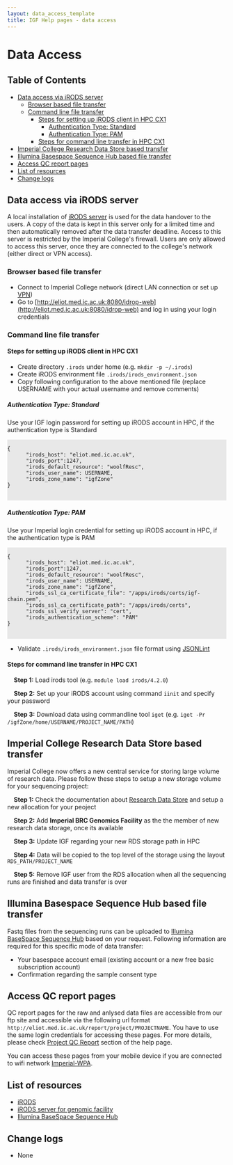 ```yaml
---
layout: data_access_template
title: IGF Help pages - data access
---
```


# Data Access
## Table of Contents

* [Data access via iRODS server](#data-access-via-irods-server)
  * [Browser based file transfer](#browser-based-file-transfer)
  * [Command line file transfer](#command-line-file-transfer)
    * [Steps for setting up iRODS client in HPC CX1](#steps-for-setting-up-irods-client-in-hpc-cx1)
      * [Authentication Type: Standard](#authentication-type-standard)
      * [Authentication Type: PAM](#authentication-type-pam)
    * [Steps for command line transfer in HPC CX1](#steps-for-command-line-transfer-in-hpc-cx1)
* [Imperial College Research Data Store based transfer](#imperial-college-research-data-store-based-transfer)
* [Illumina Basespace Sequence Hub based file transfer](#illumina-basespace-sequence-hub-based-file-transfer)
* [Access QC report pages](#access-qc-report-pages)
* [List of resources](#list-of-resources)
* [Change logs](#change-logs)

## Data access via iRODS server

A local installation of [iRODS server](http://eliot.med.ic.ac.uk:8080/idrop-web) is used for the data handover to the users. A copy of the data is kept in this server only for a limited time and then automatically removed after the data transfer deadline. Access to this server is restricted by the Imperial College's firewall. 
Users are only allowed to access this server, once they are connected to the college's network (either direct or VPN access).

### Browser based file transfer

* Connect to Imperial College network (direct LAN connection or set up [VPN](https://www.imperial.ac.uk/admin-services/ict/self-service/connect-communicate/remote-access/method/set-up-vpn/))
* Go to [http://eliot.med.ic.ac.uk:8080/idrop-web](http://eliot.med.ic.ac.uk:8080/idrop-web) and log in using your login credentials

### Command line file transfer

#### Steps for setting up iRODS client in HPC CX1 

* Create directory `.irods` under home (e.g. `mkdir -p ~/.irods`)
* Create iRODS environment file `.irods/irods_environment.json`
* Copy following configuration to the above mentioned file (replace USERNAME with your actual username and remove comments)

##### Authentication Type: Standard
Use your IGF login password for setting up iRODS account in HPC, if the authentication type is Standard
<div style="background-color:#E8E8E8">
  <pre><code>
{
      "irods_host": "eliot.med.ic.ac.uk",
      "irods_port":1247,
      "irods_default_resource": "woolfResc",
      "irods_user_name": USERNAME,
      "irods_zone_name": "igfZone"
}

  </code></pre>
</div>

##### Authentication Type: PAM
Use your Imperial login credential for setting up iRODS account in HPC, if the authentication type is PAM
<div style="background-color:#E8E8E8">
  <pre><code>
{
      "irods_host": "eliot.med.ic.ac.uk",
      "irods_port":1247,
      "irods_default_resource": "woolfResc",
      "irods_user_name": USERNAME,
      "irods_zone_name": "igfZone", 
      "irods_ssl_ca_certificate_file": "/apps/irods/certs/igf-chain.pem",
      "irods_ssl_ca_certificate_path": "/apps/irods/certs",
      "irods_ssl_verify_server": "cert",
      "irods_authentication_scheme": "PAM"
}

  </code></pre>
</div>

* Validate `.irods/irods_environment.json` file format using [JSONLint](https://jsonlint.com/)

#### Steps for command line transfer in HPC CX1

<p style="text-indent: 15px"><b>Step 1:</b> Load irods tool (e.g. <code>module load irods/4.2.0</code>)</p>
<p style="text-indent: 15px"><b>Step 2:</b> Set up your iRODS account using command <code>iinit</code> and specify your password</p>
<p style="text-indent: 15px"><b>Step 3:</b> Download data using commandline tool  <code>iget</code> (e.g. <code>iget -Pr /igfZone/home/USERNAME/PROJECT_NAME/PATH</code>)</p>


## Imperial College Research Data Store based transfer
Imperial College now offers a new central service for storing large volume of research data. Please follow these steps to setup a new storage volume for your sequencing project:

<p style="text-indent: 15px"><b>Step 1:</b> Check the documentation about <a href="https://www.imperial.ac.uk/admin-services/ict/self-service/research-support/rcs/rds/">Research Data Store</a> and setup a new allocation for your peoject</p>
<p style="text-indent: 15px"><b>Step 2:</b> Add <b>Imperial BRC Genomics Facility</b> as the the member of new research data storage, once its available</p>
<p style="text-indent: 15px"><b>Step 3:</b> Update IGF regarding your new RDS storage path in HPC</p>
<p style="text-indent: 15px"><b>Step 4:</b> Data will be copied to the top level of the storage using the layout <code>RDS_PATH/PROJECT_NAME</code></p>
<p style="text-indent: 15px"><b>Step 5:</b> Remove IGF user from the RDS allocation when all the sequencing runs are finished and data transfer is over</p>

## Illumina Basespace Sequence Hub based file transfer
Fastq files from the sequencing runs can be uploaded to [Illumina BaseSpace Sequence Hub](https://www.illumina.com/products/by-type/informatics-products/basespace-sequence-hub.html) based on your request. Following information are required for this specific mode of data transfer:

* Your basespace account email (existing account or a new free basic subscription account)
* Confirmation regarding the sample consent type

## Access QC report pages

QC report pages for the raw and anlysed data files are accessible from our ftp site and accessible via the following url format `http://eliot.med.ic.ac.uk/report/project/PROJECTNAME`. You have to use the same login credentials for accessing these pages. For more details, please check [Project QC Report](qc_report_page.html) section of the help page.

You can access these pages from your mobile device if you are connected to wifi network [Imperial-WPA](https://www.imperial.ac.uk/admin-services/ict/self-service/connect-communicate/wifi-and-networks/access-wifi/).

## List of resources

* [iRODS](https://irods.org/)
* [iRODS server for genomic facility](http://eliot.med.ic.ac.uk:8080/idrop-web)
* [Illumina BaseSpace Sequence Hub](https://www.illumina.com/products/by-type/informatics-products/basespace-sequence-hub.html)

## Change logs

* None
